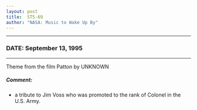 ```yaml
---
layout: post
title:  STS-69
author: "NASA: Music to Wake Up By"
---
```


----
### DATE: September 13, 1995
----
Theme from the film Patton by UNKNOWN

##### Comment:
* a tribute to Jim Voss who was promoted to the rank of Colonel in the U.S. Army.
